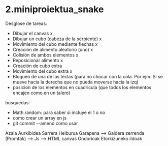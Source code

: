 # 2.miniproiektua_snake

Desglose de tareas:
-	Dibujar el canvas x
-	Dibujar un cubo (cabeza de la serpiente) x
-	Movimiento del cubo mediante flechas x
-	Creación de alimento aleatorio (uno) x 
-	Colisión de ambos elementos x
-	Reposicionar alimento x
-	Creación de cubo extra
-	Movimiento del cubo extra x
-	Bloqueo de una de las teclas (para no chocar con la cola. Por ejm. Si se mueve hacia la derecha que no pueda moverse hacia la izq)
-   posicion de los elementos en cuadricula (que todos los elementos encajen como en un talero)


busquedas:
- Math.random: para saber si incluye el 1 o no
- como crear un array en js
- git commit --amend como usar



Azala
Aurkibidea
Sarrera
Helburua
Garapena
--> Galdera zerrenda (Promtak)
--> Js
--> HTML canvas
Ondorioak
Etorkizuneko ildoak


